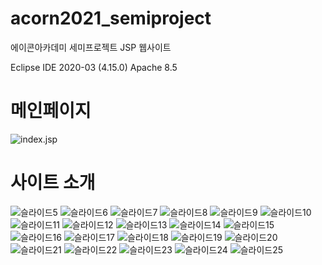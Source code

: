# acorn2021_semiproject
에이콘아카데미 세미프로젝트 JSP 웹사이트


Eclipse IDE 2020-03 (4.15.0)
Apache 8.5





# 메인페이지
![index.jsp](./images/localhost_8888_Phoenix_SemiProject_Moviebug_index.jsp.png)

# 사이트 소개


![슬라이드5](./images/슬라이드5.PNG)
![슬라이드6](./images/슬라이드6.PNG)
![슬라이드7](./images/슬라이드7.PNG)
![슬라이드8](./images/슬라이드8.PNG)
![슬라이드9](./images/슬라이드9.PNG)
![슬라이드10](./images/슬라이드10.PNG)
![슬라이드11](./images/슬라이드11.PNG)
![슬라이드12](./images/슬라이드12.PNG)
![슬라이드13](./images/슬라이드13.PNG)
![슬라이드14](./images/슬라이드14.PNG)
![슬라이드15](./images/슬라이드15.PNG)
![슬라이드16](./images/슬라이드16.PNG)
![슬라이드17](./images/슬라이드17.PNG)
![슬라이드18](./images/슬라이드18.PNG)
![슬라이드19](./images/슬라이드19.PNG)
![슬라이드20](./images/슬라이드20.PNG)
![슬라이드21](./images/슬라이드21.PNG)
![슬라이드22](./images/슬라이드22.PNG)
![슬라이드23](./images/슬라이드23.PNG)
![슬라이드24](./images/슬라이드24.PNG)
![슬라이드25](./images/슬라이드25.PNG)

